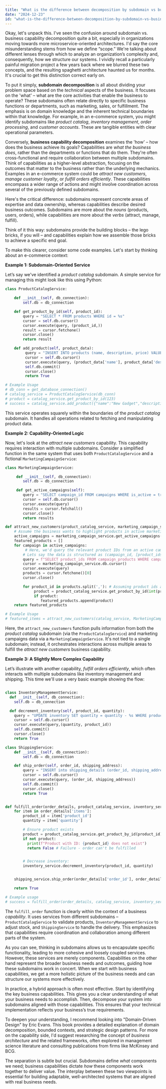 ```yaml
---
title: "What is the difference between decomposition by subdomain vs business capability?"
date: "2024-12-23"
id: "what-is-the-difference-between-decomposition-by-subdomain-vs-business-capability"
---
```


Okay, let's unpack this. I've seen the confusion around subdomain vs. business capability decomposition quite a bit, especially in organizations moving towards more microservice-oriented architectures. I'd say the core misunderstanding stems from how we define “scope.” We're talking about different lenses through which to analyze an organization’s complexity and, consequently, how we structure our systems. I vividly recall a particularly painful migration project a few years back where we blurred these two concepts, and the resulting spaghetti architecture haunted us for months. It's crucial to get this distinction correct early on.

To put it simply, **subdomain decomposition** is all about dividing your problem space based on the *technical* aspects of the business. It focuses on the 'what' – what are the core activities that enable the business to operate? These subdomains often relate directly to specific business functions or departments, such as marketing, sales, or fulfillment. The emphasis is on domain knowledge and the inherent technical boundaries within that knowledge. For example, in an e-commerce system, you might identify subdomains like *product catalog*, *inventory management*, *order processing*, and *customer accounts*. These are tangible entities with clear operational parameters.

Conversely, **business capability decomposition** examines the 'how' – how does the business achieve its goals? Capabilities are *what the business does*, rather than the departments or functions that do them. They're often cross-functional and require collaboration between multiple subdomains. Think of capabilities as a higher-level abstraction, focusing on the outcomes that matter to the business rather than the underlying mechanics. Examples in an e-commerce system could be *attract new customers*, *manage customer loyalty*, or *fulfill orders efficiently*. These capabilities encompass a wider range of actions and might involve coordination across several of the previously defined subdomains.

Here's the critical difference: subdomains represent concrete areas of expertise and data ownership, whereas capabilities describe desired business outcomes. Subdomains are more about the *nouns* (products, users, orders), while capabilities are more about the *verbs* (attract, manage, fulfill).

Think of it this way: subdomains provide the building blocks – the lego bricks, if you will – and capabilities explain how we assemble those bricks to achieve a specific end goal.

To make this clearer, consider some code examples. Let's start by thinking about an e-commerce context:

**Example 1: Subdomain-Oriented Service**

Let’s say we've identified a *product catalog* subdomain. A simple service for managing this might look like this using Python:

```python
class ProductCatalogService:

    def __init__(self, db_connection):
        self.db = db_connection

    def get_product_by_id(self, product_id):
        query = "SELECT * FROM products WHERE id = %s"
        cursor = self.db.cursor()
        cursor.execute(query, (product_id,))
        result = cursor.fetchone()
        cursor.close()
        return result

    def add_product(self, product_data):
         query = "INSERT INTO products (name, description, price) VALUES (%s, %s, %s)"
         cursor = self.db.cursor()
         cursor.execute(query, (product_data['name'], product_data['description'], product_data['price']))
         self.db.commit()
         cursor.close()
         return True

# Example Usage
# db_conn = get_database_connection()
# catalog_service = ProductCatalogService(db_conn)
# product = catalog_service.get_product_by_id(123)
# success = catalog_service.add_product({"name":"New Gadget","description":"Cool stuff", "price":99.99})
```

This service operates squarely within the boundaries of the *product catalog* subdomain. It handles all operations related to fetching and manipulating product data.

**Example 2: Capability-Oriented Logic**

Now, let's look at the *attract new customers* capability. This capability requires interaction with multiple subdomains. Consider a simplified function in the same system that uses both `ProductCatalogService` and a fictional `MarketingCampaignService`:

```python
class MarketingCampaignService:

     def __init__(self, db_connection):
        self.db = db_connection

     def get_active_campaigns(self):
        query = "SELECT campaign_id FROM campaigns WHERE is_active = true"
        cursor = self.db.cursor()
        cursor.execute(query)
        results = cursor.fetchall()
        cursor.close()
        return results

def attract_new_customers(product_catalog_service, marketing_campaign_service):
    # Assume the business wants to highlight products in active marketing campaigns.
    active_campaigns = marketing_campaign_service.get_active_campaigns()
    featured_products = []
    for campaign in active_campaigns:
         # Here, we'd query the relevant product IDs from an active campaign
        # Lets say the data is structured as (campaign_id, [product_ids])
        query = f"SELECT product_ids FROM campaign_products WHERE campaign_id = '{campaign[0]}'"
        cursor = marketing_campaign_service.db.cursor()
        cursor.execute(query)
        products = cursor.fetchone()[0]
        cursor.close()

        for product_id in products.split(','): # Assuming product ids are comma separated in DB
             product = product_catalog_service.get_product_by_id(int(product_id))
             if product:
                featured_products.append(product)
    return featured_products

# Example Usage
# featured_items = attract_new_customers(catalog_service, MarketingCampaignService(db_conn))

```
Here, the `attract_new_customers` function pulls information from both the *product catalog* subdomain (via the `ProductCatalogService`) and marketing campaigns data via a `MarketingCampaignService`. It's not tied to a single subdomain; instead, it orchestrates interactions across multiple areas to fulfill the *attract new customers* business capability.

**Example 3: A Slightly More Complex Capability**

Let’s illustrate with another capability, *fulfill orders efficiently*, which often interacts with multiple subdomains like inventory management and shipping. This time we'll use a very basic example showing the flow:

```python

class InventoryManagementService:
  def __init__(self, db_connection):
    self.db = db_connection

  def decrement_inventory(self, product_id, quantity):
    query = "UPDATE inventory SET quantity = quantity - %s WHERE product_id = %s"
    cursor = self.db.cursor()
    cursor.execute(query,(quantity, product_id))
    self.db.commit()
    cursor.close()
    return True

class ShippingService:
    def __init__(self, db_connection):
        self.db = db_connection

    def ship_order(self, order_id, shipping_address):
        query = "INSERT into shipping_details (order_id, shipping_address) values (%s, %s)"
        cursor = self.db.cursor()
        cursor.execute(query, (order_id, shipping_address))
        self.db.commit()
        cursor.close()
        return True


def fulfill_order(order_details, product_catalog_service, inventory_service, shipping_service):
    for item in order_details['items']:
        product_id = item['product_id']
        quantity = item['quantity']

        # Ensure product exists
        product = product_catalog_service.get_product_by_id(product_id)
        if not product:
          print(f"Product with ID: {product_id} does not exist")
          return False # Failure - order can't be fulfilled


        # Decrease inventory:
        inventory_service.decrement_inventory(product_id, quantity)


    shipping_service.ship_order(order_details['order_id'], order_details['shipping_address'])

    return True

# Example usage
# success = fulfill_order(order_details, catalog_service, inventory_service, shipping_service)
```

The `fulfill_order` function is clearly within the context of a business *capability*. It uses services from different subdomains – `ProductCatalogService` to validate products, `InventoryManagementService` to adjust stock, and `ShippingService` to handle the delivery. This emphasizes that capabilities require coordination and collaboration among different parts of the system.

As you can see, thinking in subdomains allows us to encapsulate specific functionality, leading to more cohesive and loosely coupled services. However, these services are merely components. Capabilities on the other hand represent the broader business needs and outcomes, guiding how these subdomains work in concert. When we start with business capabilities, we get a more holistic picture of the business needs and can structure our systems more effectively.

In practice, a hybrid approach is often most effective. Start by identifying the key business capabilities. This gives you a clear understanding of what your business needs to accomplish. Then, decompose your system into subdomains aligned with those capabilities. This ensures that your technical implementation reflects your business’s true requirements.

To deepen your understanding, I recommend looking into "Domain-Driven Design" by Eric Evans. This book provides a detailed explanation of domain decomposition, bounded contexts, and strategic design patterns. For more on the capability side, I'd suggest researching the concept of *business architecture* and the related frameworks, often explored in management science literature and consulting publications from firms like McKinsey and BCG.

The separation is subtle but crucial. Subdomains define *what* components we need; business capabilities dictate *how* these components work together to deliver value. The interplay between these two viewpoints is essential for building adaptable, well-architected systems that are aligned with real business needs.
